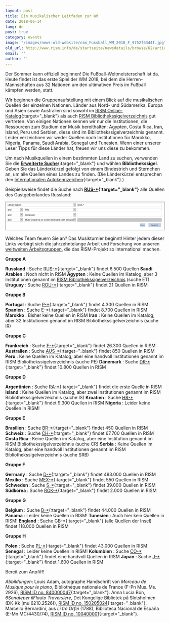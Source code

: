 ```yaml
---
layout: post
title: Ein musikalischer Leitfaden zur WM
date: 2018-06-14
lang: de
post: true
category: events
image: "/images/news-old-website/csm_Fussball_WM_2018_F_9752f6344f.jpg"
old_url: http://www.rism.info/de/startseite/newsdetails/browse/62/article/64/a-musical-guide-to-the-world-cup.html
email: ''
author: ''
---
```



Der Sommer kann offiziell beginnen! Die Fußball-Weltmeisterschaft ist da. Heute findet ist das erste Spiel der WM 2018, bei dem die Herren-Mannschaften aus 32 Nationen um den ultimativen Preis im Fußball kämpfen werden, statt.

Wir beginnen die Gruppenaufstellung mit einem Blick auf die musikalischen Quellen der einzelnen Nationen. Länder aus Nord- und Südamerika, Europa und Asien sowie Australien sind sowohl im [RISM Online-Katalog](http://opac.rism.info/){:target="_blank"} als auch [RISM Bibliothekssigelverzeichnis](/de/rism-bibliothekssigel.html) gut vertreten. Von einigen Nationen kennen wir nur die Institutionen, die Ressourcen zum Studium der Musik bereithalten: Ägypten, Costa Rica, Iran, Island, Peru und Serbien, diese sind im Bibliothekssigelverzeichnis genannt. Leider verzeichnen wir weder Quellen noch Institutionen für Marokko, Nigeria, Panama, Saudi Arabia, Senegal und Tunesien. Wenn einer unserer Leser Tipps für diese Länder hat, freuen wir uns diese zu bekommen.

Um nach Musikquellen in einem bestimmten Land zu suchen, verwenden Sie die [**Erweiterte Suche**](https://opac.rism.info/metaopac/start.do?View=rism&SearchType=2){:target="_blank"} und wählen **Bibliothekssigel**. Geben Sie das Länderkürzel gefolgt von einem Bindestrich und Sternchen an, um alle Quellen eines Landes zu finden. (Die Länderkürzel entsprechen den [Internationalen Autokennzeichen](https://de.wikipedia.org/wiki/Liste_der_Kfz-Nationalit%C3%A4tszeichen){:target="_blank"}.)

Beispielsweise findet die Suche nach **[RUS-\*](https://opac.rism.info/search?View=rism&siglum=RUS-*){:target="_blank"}** alle Quellen des Gastgeberlandes Russland:



![](/resources-old-website/news/Fussball_WM_2018_Suche.png)


Welches Team feuern Sie an? Das Musikturnier beginnt! Hinter jedem dieser Links verbirgt sich die jahrzehntelange Arbeit und Forschung von unseren [weltweiten Arbeitsgruppen](/de/international.html), die das RISM-Projekt so international machen.

**Gruppe A**

**Russland** : Suche [RUS-\*](https://opac.rism.info/search?View=rism&siglum=RUS-*){:target="_blank"} findet 6.500 Quellen
**Saudi Arabien** : Noch nicht in RISM
**Ägypten** : Keine Quellen im Katalog, aber 3 Institutionen genannt im [RISM Bibliothekssigelverzeichnis](/de/rism-bibliothekssigel.html) (suche ET)
**Uruguay** : Suche [ROU-\*](https://opac.rism.info/search?View=rism&siglum=ROU-*){:target="_blank"} findet 21 Quellen in RISM

**Gruppe B**

**Portugal** : Suche [P-\*](https://opac.rism.info/search?View=rism&siglum=P-*){:target="_blank"} findet 4.300 Quellen in RISM
**Spanien** : Suche [E-\*](https://opac.rism.info/search?View=rism&siglum=E-*){:target="_blank"} findet 8.700 Quellen in RISM
**Marokko** : Bisher keine Quellen in RISM
**Iran** : Keine Quellen im Katalog, aber 32 Institutionen genannt im RISM Bibliothekssigelverzeichnis (suche IR)

**Gruppe C**

**Frankreich** : Suche [F-\*](https://opac.rism.info/search?View=rism&siglum=F-*){:target="_blank"} findet 26.300 Quellen in RISM
**Australien** : Suche [AUS-\*](https://opac.rism.info/search?View=rism&siglum=AUS-*){:target="_blank"} findet 850 Quellen in RISM
**Peru** : Keine Quellen im Katalog, aber eine handvoll Institutionen genannt im RISM Bibliothekssigelverzeichnis (suche PE)
**Dänemark** : Suche [DK-\*](https://opac.rism.info/search?View=rism&siglum=DK-*){:target="_blank"} findet 10.800 Quellen in RISM

**Gruppe D**

**Argentinien** : Suche [RA-\*](https://opac.rism.info/search?View=rism&siglum=RA-*){:target="_blank"} findet die erste Quelle in RISM
**Island** : Keine Quellen im Katalog, aber zwei Institutionen genannt im RISM Bibliothekssigelverzeichnis (suche IS)
**Kroatien** : Suche [HR-\*](https://opac.rism.info/search?View=rism&siglum=HR-*){:target="_blank"} findet 9.300 Quellen in RISM
**Nigeria** : Leider keine Quellen in RISM!

**Gruppe E**

**Brasilien** : Suche [BR-\*](https://opac.rism.info/search?View=rism&siglum=BR-*){:target="_blank"} findet 450 Quellen in RISM
**Schweiz** : Suche [CH-\*](https://opac.rism.info/search?View=rism&siglum=CH-*){:target="_blank"} findet 67.700 Quellen in RISM
**Costa Rica** : Keine Quellen im Katalog, aber eine Institution genannt im RISM Bibliothekssigelverzeichnis (suche CR)
**Serbia** : Keine Quellen im Katalog, aber eine handvoll Institutionen genannt im RISM Bibliothekssigelverzeichnis (suche SRB)

**Gruppe F**

**Germany** : Suche [D-\*](https://opac.rism.info/search?View=rism&siglum=D-*){:target="_blank"} findet 483.000 Quellen in RISM
**Mexiko** : Suche [MEX-\*](https://opac.rism.info/search?View=rism&siglum=MEX-*){:target="_blank"} findet 550 Quellen in RISM
**Schweden** : Suche [S-\*](https://opac.rism.info/search?View=rism&siglum=S-*){:target="_blank"} findet 39.000 Quellen in RISM
**Südkorea** : Suche [ROK-\*](https://opac.rism.info/search?View=rism&siglum=ROK-*){:target="_blank"} findet 2.000 Quellen in RISM

**Gruppe G**

**Belgium** : Suche [B-\*](https://opac.rism.info/serch?View=rism&siglum=B-*){:target="_blank"} findet 44.000 Quellen in RISM
**Panama** : Leider keine Quellen in RISM!
**Tunesien** : Auch hier kein Quellen in RISM!
**England** : Suche [GB-\*](https://opac.rism.info/search?View=rism&siglum=GB-*){:target="_blank"} (alle Quellen der Insel) findet 118.000 Quellen in RISM

**Gruppe H**

**Polen** : Suche [PL-\*](https://opac.rism.info/search?View=rism&siglum=PL-*){:target="_blank"} findet 43.000 Quellen in RISM
**Senegal** : Leider keine Quellen in RISM!
**Kolumbien** : Suche [CO-\*](https://opac.rism.info/search?View=rism&siglum=CO-*){:target="_blank"} findet eine handvoll Quellen in RISM
**Japan** : Suche [J-\*](https://opac.rism.info/search?View=rism&siglum=J-*){:target="_blank"} findet 1.600 Quellen in RISM

Bereit zum Anpfiff!


_Abbildungen_:
Louis Adam, autographe Handschrift von _Morceau de Musique pour le piano_, Bibliothèque nationale de France (F-Pn Mus. Ms. 2926), [RISM ID no. 840000047](https://opac.rism.info/search?id=840000047){:target="_blank"}.
Anna Lucia Bon, _6Sonateper ilFlauto Traversiere_, Det Kongelige Bibliotek på Slotsholmen (DK-Kk (mu 6210.2526)), [RISM ID no. 150205024](https://opac.rism.info/search?id=150205024){:target="_blank"}.
Marcello Bernardini, aus _Li tre Orfei_ (1788), Biblioteca Nacional de España (E-Mn MC/4430/74), [RISM ID no. 100400001](https://opac.rism.info/search?id=100400001){:target="_blank"}.



<script type="text/javascript">var switchTo5x=true;</script><script type="text/javascript" src="http://w.sharethis.com/button/buttons.js"></script><script type="text/javascript">stLight.options({publisher: "9b601438-1ce1-49d8-bfd7-9cff5df54c17", doNotHash: false, doNotCopy: false, hashAddressBar: false});</script>